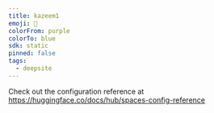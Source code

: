 ```yaml
---
title: kazeem1
emoji: 🐳
colorFrom: purple
colorTo: blue
sdk: static
pinned: false
tags:
  - deepsite
---
```


Check out the configuration reference at https://huggingface.co/docs/hub/spaces-config-reference